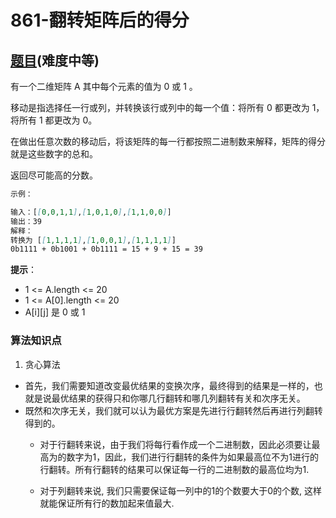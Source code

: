 # 861-翻转矩阵后的得分

## [题目](https://leetcode-cn.com/problems/score-after-flipping-matrix/)(难度中等)

有一个二维矩阵 A 其中每个元素的值为 0 或 1 。

移动是指选择任一行或列，并转换该行或列中的每一个值：将所有 0 都更改为 1，将所有 1 都更改为 0。

在做出任意次数的移动后，将该矩阵的每一行都按照二进制数来解释，矩阵的得分就是这些数字的总和。

返回尽可能高的分数。

~~~markdown
示例：

输入：[[0,0,1,1],[1,0,1,0],[1,1,0,0]]
输出：39
解释：
转换为 [[1,1,1,1],[1,0,0,1],[1,1,1,1]]
0b1111 + 0b1001 + 0b1111 = 15 + 9 + 15 = 39
~~~

**提示**：
- 1 <= A.length <= 20
- 1 <= A[0].length <= 20
- A[i][j] 是 0 或 1

### 算法知识点
1. 贪心算法
- 首先，我们需要知道改变最优结果的变换次序，最终得到的结果是一样的，也就是说最优结果的获得只和你哪几行翻转和哪几列翻转有关和次序无关。
- 既然和次序无关，我们就可以认为最优方案是先进行行翻转然后再进行列翻转得到的。
    - 对于行翻转来说，由于我们将每行看作成一个二进制数，因此必须要让最高为的数字为1，因此，我们进行行翻转的条件为如果最高位不为1进行的行翻转。所有行翻转的结果可以保证每一行的二进制数的最高位均为1.

    - 对于列翻转来说, 我们只需要保证每一列中的1的个数要大于0的个数, 这样就能保证所有行的数加起来值最大.

